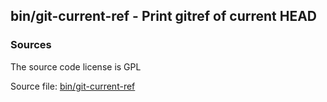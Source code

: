 ## bin/git-current-ref - Print gitref of current HEAD


### Sources
<a href="#sources"></a>
<!-- dev.mdmark  mdmark:MDSECTION  state:BEG_AUTO  param:Sources -->
The source code license is GPL

Source file: [bin/git-current-ref](/bin/git-current-ref)

<!-- dev.mdmark  mdmark:MDSECTION  state:END_AUTO  param:Sources -->

